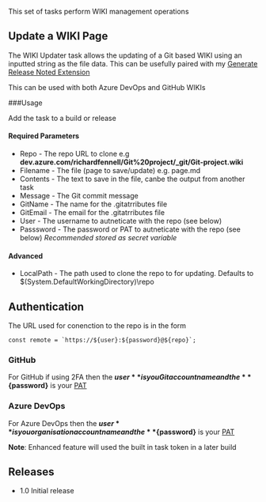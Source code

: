 This set of tasks perform WIKI management operations

## Update a WIKI Page

The WIKI Updater task allows the updating of a Git based WIKI using an inputted string as the file data. This can be usefully paired with my [Generate Release Noted Extension](https://marketplace.visualstudio.com/items?itemName=richardfennellBM.BM-VSTS-XplatGenerateReleaseNotes)

This can be used with both Azure DevOps and GitHub WIKIs

###Usage

Add the task to a build or release

#### Required Parameters
- Repo - The repo URL to clone e.g **dev.azure.com/richardfennell/Git%20project/_git/Git-project.wiki**
- Filename - The file (page to save/update) e.g. page.md
- Contents - The text to save in the file, canbe the output from another task
- Message - The Git commit message
- GitName - The name for the .gitatrributes file
- GitEmail - The email for the .gitatrributes file
- User - The username to autneticate with the repo (see below)
- Passsword - The password or PAT to autneticate with the repo (see below) _Recommended stored as secret variable_

#### Advanced
- LocalPath - The path used to clone the repo to for updating. Defaults to $(System.DefaultWorkingDirectory)\\repo

## Authentication

The URL used for conenction to the repo is in the form

```
const remote = `https://${user}:${password}@${repo}`;
```

### GitHub
For GitHub if using 2FA then the **${user}** is you Git account name and the **${password}** is your [PAT](https://help.github.com/articles/creating-a-personal-access-token-for-the-command-line/)

### Azure DevOps
For Azure DevOps then the **${user}** is you organisation account name and the **${password}** is your [PAT](https://docs.microsoft.com/en-us/azure/devops/organizations/accounts/use-personal-access-tokens-to-authenticate?view=vsts)

**Note**: Enhanced feature will used the built in task token in a later build

## Releases

- 1.0 Initial release
